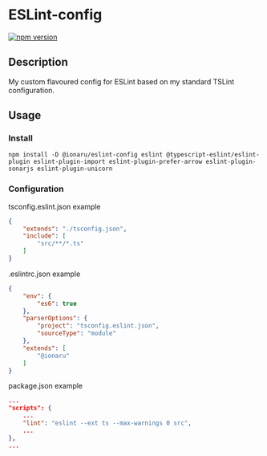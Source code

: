 # ESLint-config

[![npm version](https://img.shields.io/npm/v/@ionaru/eslint-config.svg?style=for-the-badge)](https://www.npmjs.com/package/@ionaru/eslint-config)

## Description
My custom flavoured config for ESLint based on my standard TSLint configuration.

## Usage

### Install
```
npm install -D @ionaru/eslint-config eslint @typescript-eslint/eslint-plugin eslint-plugin-import eslint-plugin-prefer-arrow eslint-plugin-sonarjs eslint-plugin-unicorn
```

### Configuration

tsconfig.eslint.json example
```json
{
    "extends": "./tsconfig.json",
    "include": [
        "src/**/*.ts"
    ]
}
```

.eslintrc.json example
```json
{
    "env": {
        "es6": true
    },
    "parserOptions": {
        "project": "tsconfig.eslint.json",
        "sourceType": "module"
    },
    "extends": [
        "@ionaru"
    ]
}
```

package.json example
```json
...
"scripts": {
    ...
    "lint": "eslint --ext ts --max-warnings 0 src",
    ...
},
...
```
